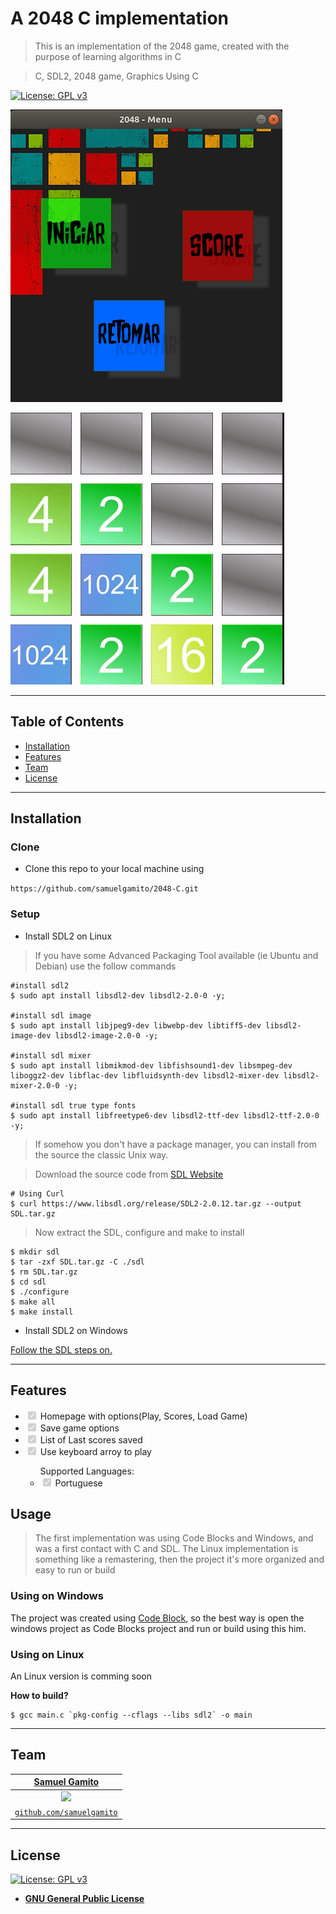 # A 2048 C implementation

> This is an implementation of the 2048 game, created with the purpose of learning algorithms in C

> C, SDL2, 2048 game, Graphics Using C

[![License: GPL v3](https://img.shields.io/badge/License-GPL%20v3-blue.svg)](http://www.gnu.org/licenses/gpl-3.0)



![Menu Screen](readme-files/menu.png)

![Recordit GIF](readme-files/game_play.gif)

---

## Table of Contents

- [Installation](#installation)
- [Features](#features)
- [Team](#team)
- [License](#license)


---

## Installation

### Clone

- Clone this repo to your local machine using 

`https://github.com/samuelgamito/2048-C.git`

### Setup

- Install SDL2 on Linux

> If you have some Advanced Packaging Tool available (ie Ubuntu and Debian) use the follow commands

```shell
#install sdl2
$ sudo apt install libsdl2-dev libsdl2-2.0-0 -y;

#install sdl image
$ sudo apt install libjpeg9-dev libwebp-dev libtiff5-dev libsdl2-image-dev libsdl2-image-2.0-0 -y;

#install sdl mixer
$ sudo apt install libmikmod-dev libfishsound1-dev libsmpeg-dev liboggz2-dev libflac-dev libfluidsynth-dev libsdl2-mixer-dev libsdl2-mixer-2.0-0 -y;

#install sdl true type fonts
$ sudo apt install libfreetype6-dev libsdl2-ttf-dev libsdl2-ttf-2.0-0 -y;
```

> If somehow you don't have a package manager, you can install from the source the classic Unix way.

> Download the source code from [SDL Website](https://www.libsdl.org/download-2.0.php#source)

```shell
# Using Curl
$ curl https://www.libsdl.org/release/SDL2-2.0.12.tar.gz --output SDL.tar.gz
```
> Now extract the SDL, configure and make to install 
```shell
$ mkdir sdl
$ tar -zxf SDL.tar.gz -C ./sdl
$ rm SDL.tar.gz
$ cd sdl
$ ./configure
$ make all
$ make install
```

- Install SDL2 on Windows

<a href="https://www.libsdl.org/download-2.0.php#source" target="_blank">Follow the SDL steps on.</a>

---

## Features
<ul>
<li><input checked="" disabled="" type="checkbox"> Homepage with options(Play, Scores, Load Game)</li>
<li><input checked="" disabled="" type="checkbox"> Save game options </li>
<li><input checked="" disabled="" type="checkbox"> List of Last scores saved </li>
<li><input checked="" disabled="" type="checkbox"> Use keyboard arroy to play</li>
<ul>
Supported Languages:
<li><input checked="" disabled="" type="checkbox"> Portuguese </li>
</ul>
</ul>

## Usage
> The first implementation was using Code Blocks and Windows, and was a first contact with C and SDL. The Linux implementation is something like a remastering,  then the project it's more organized and easy to run or build
### Using on Windows

The project was created using [Code Block](http://www.codeblocks.org/), so the best way is open the windows project as Code Blocks project and run or build using this him.

### Using on Linux

An Linux version is comming soon

**How to build?**

```shell
$ gcc main.c `pkg-config --cflags --libs sdl2` -o main
```

---

## Team

> 
| <a href="https://github.com/samuelgamito" target="_blank">**Samuel Gamito**</a> |
| :---: |
| [<img src="https://avatars2.githubusercontent.com/u/12644639?s=460&u=4a0475c4309b27a91bb87f3adb13745ea76a917e" width="250">](https://github.com/samuelgamito)  |
| <a href="https://github.com/samuelgamito" target="_blank">`github.com/samuelgamito`</a> |

---

## License

[![License: GPL v3](https://img.shields.io/badge/License-GPL%20v3-blue.svg)](http://www.gnu.org/licenses/gpl-3.0)

- **[GNU General Public License](http://www.gnu.org/licenses/gpl-3.0)**
